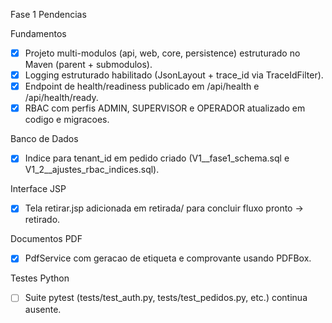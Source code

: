 Fase 1 Pendencias

Fundamentos
- [x] Projeto multi-modulos (api, web, core, persistence) estruturado no Maven (parent + submodulos).
- [x] Logging estruturado habilitado (JsonLayout + trace_id via TraceIdFilter).
- [x] Endpoint de health/readiness publicado em /api/health e /api/health/ready.
- [x] RBAC com perfis ADMIN, SUPERVISOR e OPERADOR atualizado em codigo e migracoes.

Banco de Dados
- [x] Indice para tenant_id em pedido criado (V1__fase1_schema.sql e V1_2__ajustes_rbac_indices.sql).

Interface JSP
- [x] Tela retirar.jsp adicionada em retirada/ para concluir fluxo pronto -> retirado.

Documentos PDF
- [x] PdfService com geracao de etiqueta e comprovante usando PDFBox.

Testes Python
- [ ] Suite pytest (tests/test_auth.py, tests/test_pedidos.py, etc.) continua ausente.


